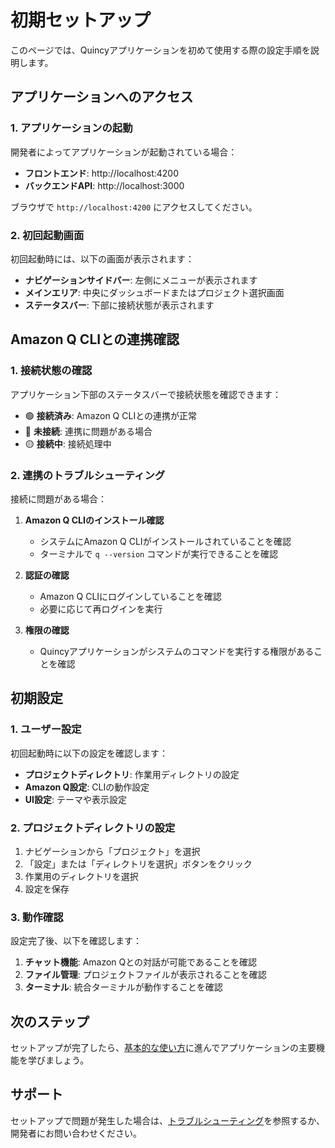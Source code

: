 # 初期セットアップ

このページでは、Quincyアプリケーションを初めて使用する際の設定手順を説明します。

## アプリケーションへのアクセス

### 1. アプリケーションの起動

開発者によってアプリケーションが起動されている場合：

- **フロントエンド**: http://localhost:4200
- **バックエンドAPI**: http://localhost:3000

ブラウザで `http://localhost:4200` にアクセスしてください。

### 2. 初回起動画面

初回起動時には、以下の画面が表示されます：

- **ナビゲーションサイドバー**: 左側にメニューが表示されます
- **メインエリア**: 中央にダッシュボードまたはプロジェクト選択画面
- **ステータスバー**: 下部に接続状態が表示されます

## Amazon Q CLIとの連携確認

### 1. 接続状態の確認

アプリケーション下部のステータスバーで接続状態を確認できます：

- 🟢 **接続済み**: Amazon Q CLIとの連携が正常
- 🔴 **未接続**: 連携に問題がある場合
- 🟡 **接続中**: 接続処理中

### 2. 連携のトラブルシューティング

接続に問題がある場合：

1. **Amazon Q CLIのインストール確認**
   - システムにAmazon Q CLIがインストールされていることを確認
   - ターミナルで `q --version` コマンドが実行できることを確認

2. **認証の確認**
   - Amazon Q CLIにログインしていることを確認
   - 必要に応じて再ログインを実行

3. **権限の確認**
   - Quincyアプリケーションがシステムのコマンドを実行する権限があることを確認

## 初期設定

### 1. ユーザー設定

初回起動時に以下の設定を確認します：

- **プロジェクトディレクトリ**: 作業用ディレクトリの設定
- **Amazon Q設定**: CLIの動作設定
- **UI設定**: テーマや表示設定

### 2. プロジェクトディレクトリの設定

1. ナビゲーションから「プロジェクト」を選択
2. 「設定」または「ディレクトリを選択」ボタンをクリック
3. 作業用のディレクトリを選択
4. 設定を保存

### 3. 動作確認

設定完了後、以下を確認します：

1. **チャット機能**: Amazon Qとの対話が可能であることを確認
2. **ファイル管理**: プロジェクトファイルが表示されることを確認
3. **ターミナル**: 統合ターミナルが動作することを確認

## 次のステップ

セットアップが完了したら、[基本的な使い方](./basic-usage.md)に進んでアプリケーションの主要機能を学びましょう。

## サポート

セットアップで問題が発生した場合は、[トラブルシューティング](./troubleshooting.md)を参照するか、開発者にお問い合わせください。